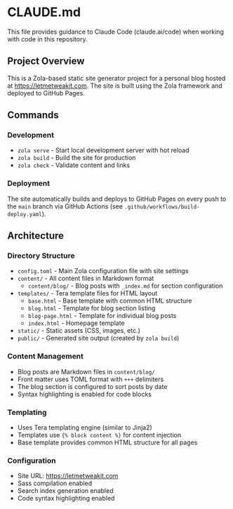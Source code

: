 # CLAUDE.md

This file provides guidance to Claude Code (claude.ai/code) when working with code in this repository.

## Project Overview

This is a Zola-based static site generator project for a personal blog hosted at https://letmetweakit.com. The site is built using the Zola framework and deployed to GitHub Pages.

## Commands

### Development
- `zola serve` - Start local development server with hot reload
- `zola build` - Build the site for production
- `zola check` - Validate content and links

### Deployment
The site automatically builds and deploys to GitHub Pages on every push to the `main` branch via GitHub Actions (see `.github/workflows/build-deploy.yaml`).

## Architecture

### Directory Structure
- `config.toml` - Main Zola configuration file with site settings
- `content/` - All content files in Markdown format
  - `content/blog/` - Blog posts with `_index.md` for section configuration
- `templates/` - Tera template files for HTML layout
  - `base.html` - Base template with common HTML structure
  - `blog.html` - Template for blog section listing
  - `blog-page.html` - Template for individual blog posts
  - `index.html` - Homepage template
- `static/` - Static assets (CSS, images, etc.)
- `public/` - Generated site output (created by `zola build`)

### Content Management
- Blog posts are Markdown files in `content/blog/`
- Front matter uses TOML format with `+++` delimiters
- The blog section is configured to sort posts by date
- Syntax highlighting is enabled for code blocks

### Templating
- Uses Tera templating engine (similar to Jinja2)
- Templates use `{% block content %}` for content injection
- Base template provides common HTML structure for all pages

### Configuration
- Site URL: https://letmetweakit.com
- Sass compilation enabled
- Search index generation enabled
- Code syntax highlighting enabled